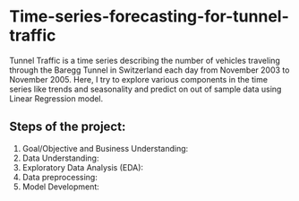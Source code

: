 # Time-series-forecasting-for-tunnel-traffic
Tunnel Traffic is a time series describing the number of vehicles traveling through the Baregg Tunnel in Switzerland each day from November 2003 to November 2005. Here, I try to explore various components in the time series like trends and seasonality and predict on out of sample data using Linear Regression model.

## Steps of the project:
1. Goal/Objective and Business Understanding: 
2. Data Understanding: 
3. Exploratory Data Analysis (EDA): 
4. Data preprocessing:
5. Model Development: 
